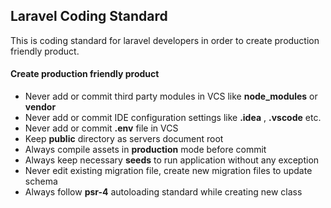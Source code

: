 ## Laravel Coding Standard



This is coding standard for laravel developers in order to create production friendly product.



#### Create production friendly product

- Never add or commit third party modules in VCS like **node_modules** or **vendor**
- Never add or commit IDE configuration settings like **.idea** , **.vscode** etc.
- Never add or commit **.env** file in VCS
- Keep **public** directory as servers document root
- Always compile assets in **production** mode before commit
- Always keep necessary **seeds** to run application without any exception
- Never edit existing migration file, create new migration files to update schema
- Always follow **psr-4** autoloading standard while creating new class